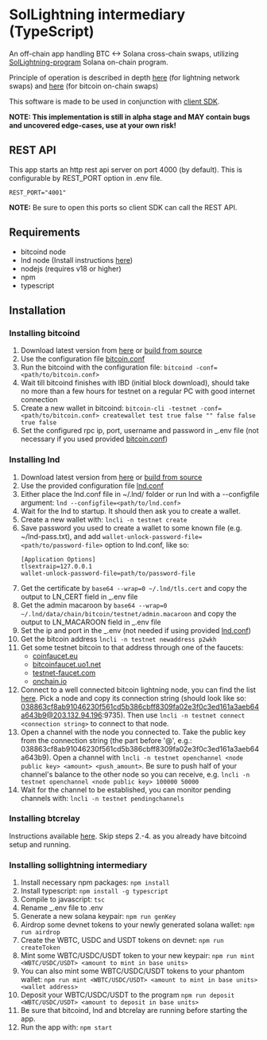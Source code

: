 # SolLightning intermediary (TypeScript)

An off-chain app handling BTC <-> Solana cross-chain swaps, utilizing [SolLightning-program](https://github.com/adambor/SolLightning-program) Solana on-chain program.

Principle of operation is described in depth [here](https://github.com/adambor/SolLightning-readme/blob/main/sol-submarine-swaps.md) (for lightning network swaps) and [here](https://github.com/adambor/SolLightning-readme/blob/main/sol-onchain-swaps.md) (for bitcoin on-chain swaps)

This software is made to be used in conjunction with [client SDK](https://github.com/adambor/SolLightning-sdk).

**NOTE: This implementation is still in alpha stage and MAY contain bugs and uncovered edge-cases, use at your own risk!**

## REST API
This app starts an http rest api server on port 4000 (by default). This is configurable by REST_PORT option in .env file.

```
REST_PORT="4001"
```

**NOTE:** Be sure to open this ports so client SDK can call the REST API.

## Requirements
* bitcoind node
* lnd node (Install instructions [here](https://github.com/lightningnetwork/lnd/blob/master/docs/INSTALL.md))
* nodejs (requires v18 or higher)
* npm
* typescript

## Installation
### Installing bitcoind
1. Download latest version from [here](https://bitcoincore.org/en/download/) or [build from source](https://baloian.medium.com/how-to-setup-and-run-a-bitcoin-full-node-on-ubuntu-a106fb86dbb3)
2. Use the configuration file [bitcoin.conf](https://github.com/adambor/SolLightning-Intermediary-TS/blob/main/bitcoind/bitcoin.conf)
3. Run the bitcoind with the configuration file: ```bitcoind -conf=<path/to/bitcoin.conf>```
4. Wait till bitcoind finishes with IBD (initial block download), should take no more than a few hours for testnet on a regular PC with good internet connection
5. Create a new wallet in bitcoind: ```bitcoin-cli -testnet -conf=<path/to/bitcoin.conf> createwallet test true false "" false false true false```
6. Set the configured rpc ip, port, username and password in \_.env file (not necessary if you used provided [bitcoin.conf](https://github.com/adambor/SolLightning-Intermediary-TS/blob/main/bitcoind/bitcoin.conf))

### Installing lnd
1. Download latest version from [here](https://github.com/lightningnetwork/lnd/releases) or [build from source](https://github.com/lightningnetwork/lnd/blob/master/docs/INSTALL.md#installing-a-binary-release)
2. Use the provided configuration file [lnd.conf](https://github.com/adambor/SolLightning-Intermediary-TS/blob/main/lnd/lnd.conf)
3. Either place the lnd.conf file in ~/.lnd/ folder or run lnd with a --configfile argument: ```lnd --configfile=<path/to/lnd.conf>```
4. Wait for the lnd to startup. It should then ask you to create a wallet.
5. Create a new wallet with: ```lncli -n testnet create```
6. Save password you used to create a wallet to some known file (e.g. ~/lnd-pass.txt), and add ```wallet-unlock-password-file=<path/to/password-file>``` option to lnd.conf, like so:
    ```
    [Application Options]
    tlsextraip=127.0.0.1
    wallet-unlock-password-file=path/to/password-file
    ```
7. Get the certificate by  ```base64 --wrap=0 ~/.lnd/tls.cert``` and copy the output to LN_CERT field in _.env file
8. Get the admin macaroon by  ```base64 --wrap=0 ~/.lnd/data/chain/bitcoin/testnet/admin.macaroon``` and copy the output to LN_MACAROON field in _.env file
9. Set the ip and port in the _.env (not needed if using provided [lnd.conf](https://github.com/adambor/SolLightning-Intermediary-TS/blob/main/lnd/lnd.conf))
10. Get the bitcoin address ```lncli -n testnet newaddress p2wkh```
11. Get some testnet bitcoin to that address through one of the faucets:
    * [coinfaucet.eu](https://coinfaucet.eu/en/btc-testnet)
    * [bitcoinfaucet.uo1.net](https://bitcoinfaucet.uo1.net/)
    * [testnet-faucet.com](https://testnet-faucet.com/btc-testnet/)
    * [onchain.io](https://onchain.io/bitcoin-testnet-faucet)
12. Connect to a well connected bitcoin lightning node, you can find the list [here](https://1ml.com/testnet/node?order=capacity). Pick a node and copy its connection string (should look like so: 038863cf8ab91046230f561cd5b386cbff8309fa02e3f0c3ed161a3aeb64a643b9@203.132.94.196:9735). Then use ```lncli -n testnet connect <connection string>``` to connect to that node.
13. Open a channel with the node you connected to. Take the public key from the connection string (the part before '@', e.g.: 038863cf8ab91046230f561cd5b386cbff8309fa02e3f0c3ed161a3aeb64a643b9). Open a channel with ```lncli -n testnet openchannel <node public key> <amount> <push_amount>```. Be sure to push half of your channel's balance to the other node so you can receive, e.g. ```lncli -n testnet openchannel <node public key> 100000 50000```
14. Wait for the channel to be established, you can monitor pending channels with: ```lncli -n testnet pendingchannels```

### Installing btcrelay
Instructions available [here](https://github.com/adambor/BTCRelay-Sol-Offchain). Skip steps 2.-4. as you already have bitcoind setup and running.

### Installing sollightning intermediary
1. Install necessary npm packages: ```npm install```
2. Install typescript: ```npm install -g typescript```
3. Compile to javascript: ```tsc```
4. Rename \_.env file to .env
5. Generate a new solana keypair: ```npm run genKey```
6. Airdrop some devnet tokens to your newly generated solana wallet: ```npm run airdrop```
7. Create the WBTC, USDC and USDT tokens on devnet: ```npm run createToken```
8. Mint some WBTC/USDC/USDT token to your new keypair: ```npm run mint <WBTC/USDC/USDT> <amount to mint in base units>```
9. You can also mint some WBTC/USDC/USDT tokens to your phantom wallet: ```npm run mint <WBTC/USDC/USDT> <amount to mint in base units> <wallet address>```
10. Deposit your WBTC/USDC/USDT to the program ```npm run deposit <WBTC/USDC/USDT> <amount to deposit in base units>```
11. Be sure that bitcoind, lnd and btcrelay are running before starting the app.
12. Run the app with: ```npm start```
